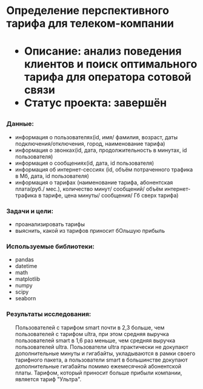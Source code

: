 <h1>  Определение перспективного тарифа для телеком-компании <h1>
    <ul>
        <li> Описание: анализ поведения клиентов и поиск оптимального тарифа для оператора сотовой связи </li>
        <li> Статус проекта: завершён </li>
    </ul> 

<h3> Данные: </h3>
    <ul>
        <li> информация о пользователях(id, имя/ фамилия, возраст, даты подключения/отключения, город, наименование тарифа) </li>
        <li> информация о звонках(id, дата, продолжительность в минутах, id пользователя) </li> 
        <li> информация о сообщениях(id, дата, id пользователя) </li>
        <li> информация об интернет-сессиях (id, объём потраченного трафика в Мб, дата, id пользователя) </li>
        <li> информация о тарифах (наименование тарифа, абонентская плата(руб./ мес.), количество минут/ сообщений/ объём интернет-трафика в тарифе, цена минуты/ сообщения/ Гб сверх тарифа) </li>
    </ul> 

<h3> Задачи и цели: </h3>
    <ul>
        <li> проанализировать тарифы </li>
        <li> выяснить, какой из  тарифов приносит бОльшую прибыль </li>
    </ul>

<h3> Используемые библиотеки: </h3>
    <ul>
        <li> pandas </li>
        <li> datetime </li>
        <li> math </li>
        <li> matplotlib </li>
        <li> numpy </li>
        <li> scipy </li>
        <li> seaborn </li>
    </ul>

<h3> Результаты исследования: </h3>
    <ul> Пользователей с тарифом smart почти в 2,3 больше, чем пользователей с тарифом ultra, при этом средняя выручка пользователей smart в 1,6 раз меньше, чем средняя выручка пользователей ultra. Пользователи ultra практически не докупают дополнительные минуты и гигабайты, укладываются в рамки своего тарифного пакета, а пользователи smart в большинстве докупают дополнительные гигабайты помимо ежемесячной абонентской платы. Тарифом, который приносит больше прибыли компании, является тариф "Ультра". </ul>

    
    
    
  